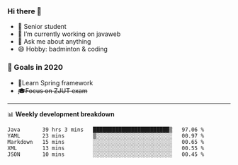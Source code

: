 

### Hi there 🐏

- 🌱 Senior student
- 🔭 I’m currently working on javaweb
- 💬 Ask me about anything
- 😄 Hobby: badminton & coding

### 🚀 Goals in 2020
+ 🍃Learn Spring framework
+ ~~🎓Focus on ZJUT exam~~
-------

📊 **Weekly development breakdown**
<!--START_SECTION:waka-->
```text
Java       39 hrs 3 mins   ████████████████████████▒   97.06 % 
YAML       23 mins         ▒░░░░░░░░░░░░░░░░░░░░░░░░   00.97 % 
Markdown   15 mins         ░░░░░░░░░░░░░░░░░░░░░░░░░   00.65 % 
XML        13 mins         ░░░░░░░░░░░░░░░░░░░░░░░░░   00.55 % 
JSON       10 mins         ░░░░░░░░░░░░░░░░░░░░░░░░░   00.45 % 
```
<!--END_SECTION:waka-->
